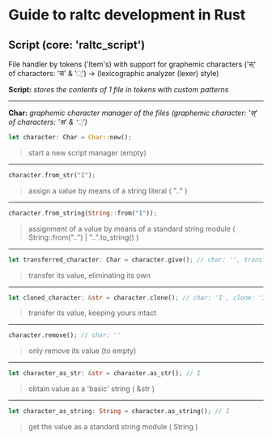 # Guide to raltc development in Rust

## Script (core: 'raltc_script')
File handler by tokens ('Item's) with support for graphemic characters ('स्' of characters: 'स' & '्') -> (lexicographic analyzer (lexer) style)

**Script:** *stores the contents of 1 file in tokens with custom patterns*

---

**Char:** *graphemic character manager of the files (graphemic character: 'स्' of characters: 'स' & '्')*

```Rust
let character: Char = Char::new();
```
> start a new script manager (empty)

---

```Rust
character.from_str("I");
```
> assign a value by means of a string literal ( ".." )

---

```Rust
character.from_string(String::from("I"));
```
> assignment of a value by means of a standard string module ( String::from("..") | "..".to_string() )

---

```Rust
let transferred_character: Char = character.give(); // char: '', transfer: 'I'
```
> transfer its value, eliminating its own

---

```Rust
let cloned_character: &str = character.clone(); // char: 'I', clone: 'I'
```
> transfer its value, keeping yours intact

---

```Rust
character.remove(); // char: ''
```
> only remove its value (to empty)

---

```Rust
let character_as_str: &str = character.as_str(); // I
```
> obtain value as a 'basic' string ( &str )

---

```Rust
let character_as_string: String = character.as_string(); // I
```
> get the value as a standard string module ( String )
